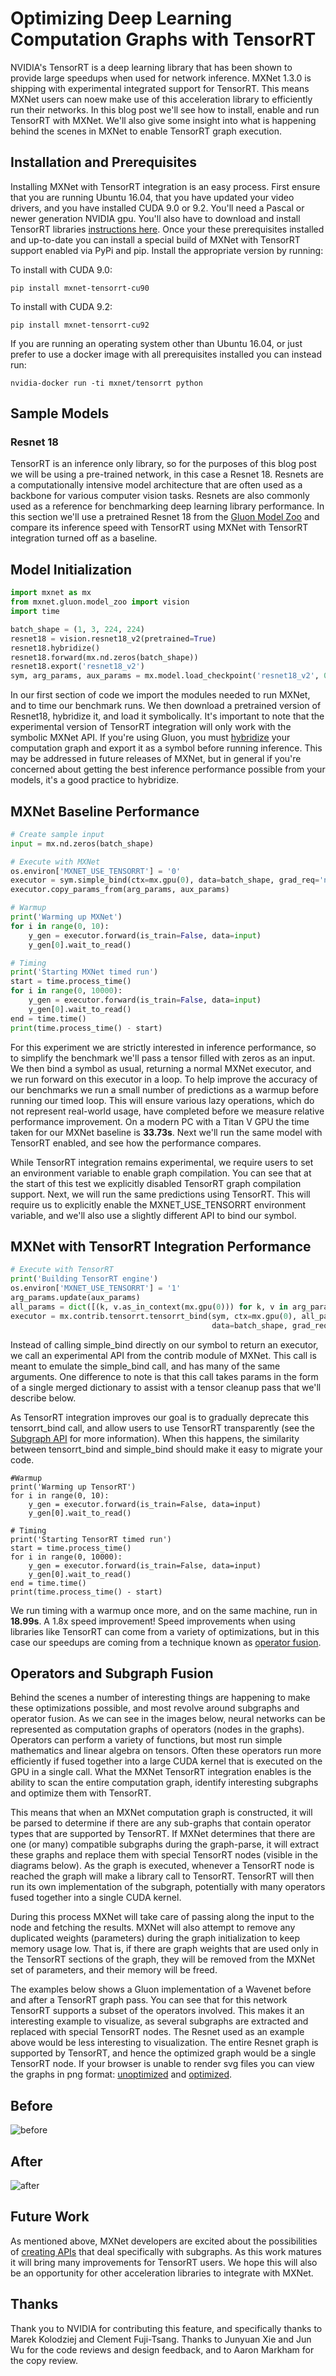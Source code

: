 # Optimizing Deep Learning Computation Graphs with TensorRT

NVIDIA's TensorRT is a deep learning library that has been shown to provide large speedups when used for network inference. MXNet 1.3.0 is shipping with experimental integrated support for TensorRT. This means MXNet users can noew make use of this acceleration library to efficiently run their networks. In this blog post we'll see how to install, enable and run TensorRT with MXNet.  We'll also give some insight into what is happening behind the scenes in MXNet to enable TensorRT graph execution.

## Installation and Prerequisites
Installing MXNet with TensorRT integration is an easy process. First ensure that you are running Ubuntu 16.04, that you have updated your video drivers, and you have installed CUDA 9.0 or 9.2.  You'll need a Pascal or newer generation NVIDIA gpu.  You'll also have to download and install TensorRT libraries [instructions here](https://docs.nvidia.com/deeplearning/sdk/tensorrt-install-guide/index.html).  Once your these prerequisites installed and up-to-date you can install a special build of MXNet with TensorRT support enabled via PyPi and pip.  Install the appropriate version by running:

To install with CUDA 9.0:
```
pip install mxnet-tensorrt-cu90
```

To install with CUDA 9.2:
```
pip install mxnet-tensorrt-cu92
```

If you are running an operating system other than Ubuntu 16.04, or just prefer to use a docker image with all prerequisites installed you can instead run:
```
nvidia-docker run -ti mxnet/tensorrt python
```

## Sample Models
### Resnet 18
TensorRT is an inference only library, so for the purposes of this blog post we will be using a pre-trained network, in this case a Resnet 18.  Resnets are a computationally intensive model architecture that are often used as a backbone for various computer vision tasks. Resnets are also commonly used as a reference for benchmarking deep learning library performance.  In this section we'll use a pretrained Resnet 18 from the [Gluon Model Zoo](https://mxnet.incubator.apache.org/versions/master/api/python/gluon/model_zoo.html) and compare its inference speed with TensorRT using MXNet with TensorRT integration turned off as a baseline.

## Model Initialization
```python
import mxnet as mx
from mxnet.gluon.model_zoo import vision
import time

batch_shape = (1, 3, 224, 224)
resnet18 = vision.resnet18_v2(pretrained=True)
resnet18.hybridize()
resnet18.forward(mx.nd.zeros(batch_shape))
resnet18.export('resnet18_v2')
sym, arg_params, aux_params = mx.model.load_checkpoint('resnet18_v2', 0)
```
In our first section of code we import the modules needed to run MXNet, and to time our benchmark runs.  We then download a pretrained version of Resnet18, hybridize it, and load it symbolically.  It's important to note that the experimental version of TensorRT integration will only work with the symbolic MXNet API. If you're using Gluon, you must [hybridize](https://gluon.mxnet.io/chapter07_distributed-learning/hybridize.html) your computation graph and export it as a symbol before running inference.  This may be addressed in future releases of MXNet, but in general if you're concerned about getting the best inference performance possible from your models, it's a good practice to hybridize.

## MXNet Baseline Performance
```python
# Create sample input
input = mx.nd.zeros(batch_shape)

# Execute with MXNet
os.environ['MXNET_USE_TENSORRT'] = '0'
executor = sym.simple_bind(ctx=mx.gpu(0), data=batch_shape, grad_req='null', force_rebind=True)
executor.copy_params_from(arg_params, aux_params)

# Warmup
print('Warming up MXNet')
for i in range(0, 10):
    y_gen = executor.forward(is_train=False, data=input)
    y_gen[0].wait_to_read()

# Timing
print('Starting MXNet timed run')
start = time.process_time()
for i in range(0, 10000):
    y_gen = executor.forward(is_train=False, data=input)
    y_gen[0].wait_to_read()
end = time.time()
print(time.process_time() - start)
```

For this experiment we are strictly interested in inference performance, so to simplify the benchmark we'll pass a tensor filled with zeros as an input.  We then bind a symbol as usual, returning a normal MXNet executor, and we run forward on this executor in a loop.  To help improve the accuracy of our benchmarks we run a small number of predictions as a warmup before running our timed loop.  This will ensure various lazy operations, which do not represent real-world usage, have completed before we measure relative performance improvement.  On a modern PC with a Titan V GPU the time taken for our MXNet baseline is **33.73s**.  Next we'll run the same model with TensorRT enabled, and see how the performance compares.

While TensorRT integration remains experimental, we require users to set an environment variable to enable graph compilation.  You can see that at the start of this test we explicitly disabled TensorRT graph compilation support.  Next, we will run the same predictions using TensorRT.  This will require us to explicitly enable the MXNET_USE_TENSORRT environment variable, and we'll also use a slightly different API to bind our symbol.

## MXNet with TensorRT Integration Performance
```python
# Execute with TensorRT
print('Building TensorRT engine')
os.environ['MXNET_USE_TENSORRT'] = '1'
arg_params.update(aux_params)
all_params = dict([(k, v.as_in_context(mx.gpu(0))) for k, v in arg_params.items()])
executor = mx.contrib.tensorrt.tensorrt_bind(sym, ctx=mx.gpu(0), all_params=all_params,
                                             data=batch_shape, grad_req='null', force_rebind=True)
```

Instead of calling simple_bind directly on our symbol to return an executor, we call an experimental API from the contrib module of MXNet. This call is meant to emulate the simple_bind call, and has many of the same arguments.  One difference to note is that this call takes params in the form of a single merged dictionary to assist with a tensor cleanup pass that we'll describe below.

As TensorRT integration improves our goal is to gradually deprecate this tensorrt_bind call, and allow users to use TensorRT transparently (see the [Subgraph API](https://cwiki.apache.org/confluence/display/MXNET/MXNet+Graph+Optimization+and+Quantization+based+on+subgraph+and+MKL-DNN) for more information).  When this happens, the similarity between tensorrt_bind and simple_bind should make it easy to migrate your code.

```
#Warmup
print('Warming up TensorRT')
for i in range(0, 10):
    y_gen = executor.forward(is_train=False, data=input)
    y_gen[0].wait_to_read()

# Timing
print('Starting TensorRT timed run')
start = time.process_time()
for i in range(0, 10000):
    y_gen = executor.forward(is_train=False, data=input)
    y_gen[0].wait_to_read()
end = time.time()
print(time.process_time() - start)
```
We run timing with a warmup once more, and on the same machine, run in **18.99s**. A 1.8x speed improvement!  Speed improvements when using libraries like TensorRT can come from a variety of optimizations, but in this case our speedups are coming from a technique known as [operator fusion](http://dmlc.ml/2016/11/21/fusion-and-runtime-compilation-for-nnvm-and-tinyflow.html).

## Operators and Subgraph Fusion

Behind the scenes a number of interesting things are happening to make these optimizations possible, and most revolve around subgraphs and operator fusion.  As we can see in the images below, neural networks can be represented as computation graphs of operators (nodes in the graphs).  Operators can perform a variety of functions, but most run simple mathematics and linear algebra on tensors.  Often these operators run more efficiently if fused together into a large CUDA kernel that is executed on the GPU in a single call.  What the MXNet TensorRT integration enables is the ability to scan the entire computation graph, identify interesting subgraphs and optimize them with TensorRT. 

This means that when an MXNet computation graph is constructed, it will be parsed to determine if there are any sub-graphs that contain operator types that are supported by TensorRT.  If MXNet determines that there are one (or many) compatible subgraphs during the graph-parse, it will extract these graphs and replace them with special TensorRT nodes (visible in the diagrams below).  As the graph is executed, whenever a TensorRT node is reached the graph will make a library call to TensorRT.  TensorRT will then run its own implementation of the subgraph, potentially with many operators fused together into a single CUDA kernel.

During this process MXNet will take care of passing along the input to the node and fetching the results.  MXNet will also attempt to remove any duplicated weights (parameters) during the graph initialization to keep memory usage low.  That is, if there are graph weights that are used only in the TensorRT sections of the graph, they will be removed from the MXNet set of parameters, and their memory will be freed.

The examples below shows a Gluon implementation of a Wavenet before and after a TensorRT graph pass. You can see that for this network TensorRT supports a subset of the operators involved. This makes it an interesting example to visualize, as several subgraphs are extracted and replaced with special TensorRT nodes. The Resnet used as an example above would be less interesting to visualization. The entire Resnet graph is supported by TensorRT, and hence the optimized graph would be a single TensorRT node.  If your browser is unable to render svg files you can view the graphs in png format: [unoptimized](wavenet_unoptimized.png) and [optimized](wavenet_optimized.png).

## Before
![before](wavenet_unoptimized.svg)

## After
![after](wavenet_optimized.svg)

## Future Work
As mentioned above, MXNet developers are excited about the possibilities of [creating APIs](https://cwiki.apache.org/confluence/display/MXNET/MXNet+Graph+Optimization+and+Quantization+based+on+subgraph+and+MKL-DNN) that deal specifically with subgraphs.  As this work matures it will bring many improvements for TensorRT users.  We hope this will also be an opportunity for other acceleration libraries to integrate with MXNet.

## Thanks
Thank you to NVIDIA for contributing this feature, and specifically thanks to Marek Kolodziej and Clement Fuji-Tsang.  Thanks to Junyuan Xie and Jun Wu for the code reviews and design feedback, and to Aaron Markham for the copy review.
